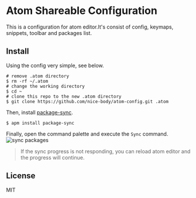 # Atom Shareable Configuration
This is a configuration for atom editor.It's consist of config, keymaps, snippets, toolbar and packages list.

## Install
Using the config very simple, see below.
```
# remove .atom directory
$ rm -rf ~/.atom
# change the working directory
$ cd ~
# clone this repo to the new .atom directory
$ git clone https://github.com/nice-body/atom-config.git .atom
```
Then, install [package-sync](https://atom.io/packages/package-sync).
```
$ apm install package-sync
```
Finally, open the command palette and execute the `Sync` command.
![sync packages](http://pic.yupoo.com/nice-body/FssaHVYk/medium.jpg)
> If the sync progress is not responding, you can reload atom editor and the progress will continue.

## License
MIT
